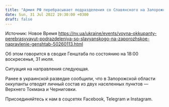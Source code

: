 ```yaml
---
title: "Армия РФ перебрасывает подразделения со Славянского на Запорожское направление, продвинулась возле Авдеевки — сводка Генштаба"
date: Sun, 31 Jul 2022 19:30:00 +0300
draft: false
---
```

Источник: Новое Время https://nv.ua/ukraine/events/voyna-okkupanty-perebrasyvayut-podrazdeleniya-so-slavyanskogo-na-zaporozhskoe-napravlenie-genshtab-50260113.html


Об этом говорится в сводке Генштаба по состоянию на 18:00 воскресенья, 31 июля.

Ситуация на направления следующая.

Ранее в украинской разведке сообщили, что в Запорожской области оккупанты отводят личный состав из двух населенных пунктов — Верхнего Токмака и Черниговки.

Присоединяйтесь к нам в соцсетях Facebook, Telegram и Instagram.
